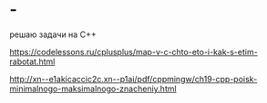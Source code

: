 # -
решаю задачи на С++


https://codelessons.ru/cplusplus/map-v-c-chto-eto-i-kak-s-etim-rabotat.html

http://xn--e1akicaccic2c.xn--p1ai/pdf/cppmingw/ch19-cpp-poisk-minimalnogo-maksimalnogo-znacheniy.html